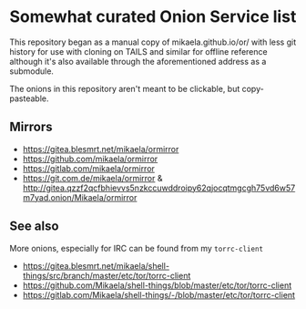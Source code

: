 # Somewhat curated Onion Service list

This repository began as a manual copy of mikaela.github.io/or/ with less
git history for use with cloning on TAILS and similar for offline reference
although it's also available through the aforementioned address as a
submodule.

The onions in this repository aren't meant to be clickable, but
copy-pasteable.

## Mirrors

- https://gitea.blesmrt.net/mikaela/ormirror
- https://github.com/mikaela/ormirror
- https://gitlab.com/mikaela/ormirror
- https://git.com.de/mikaela/ormirror & http://gitea.qzzf2qcfbhievvs5nzkccuwddroipy62qjocqtmgcgh75vd6w57m7yad.onion/Mikaela/ormirror

## See also

More onions, especially for IRC can be found from my `torrc-client`

- https://gitea.blesmrt.net/mikaela/shell-things/src/branch/master/etc/tor/torrc-client
- https://github.com/Mikaela/shell-things/blob/master/etc/tor/torrc-client
- https://gitlab.com/Mikaela/shell-things/-/blob/master/etc/tor/torrc-client

